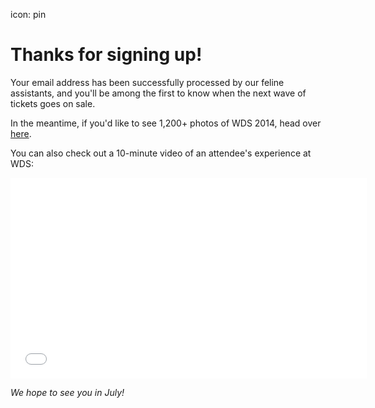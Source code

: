 icon: pin

# Thanks for signing up!

Your email address has been successfully processed by our feline assistants, and you'll be among the first to know when the next wave of tickets goes on sale.

In the meantime, if you'd like to see 1,200+ photos of WDS 2014, head over [here](https://www.flickr.com/photos/chrisguillebeau/collections/72157646294878398/).

You can also check out a 10-minute video of an attendee's experience at WDS:

<iframe src="//player.vimeo.com/video/109903000?title=0&amp;byline=0&amp;portrait=0&amp;color=adbf27" width="570" height="321" frameborder="0" webkitallowfullscreen mozallowfullscreen allowfullscreen></iframe>
 
*We hope to see you in July!*

